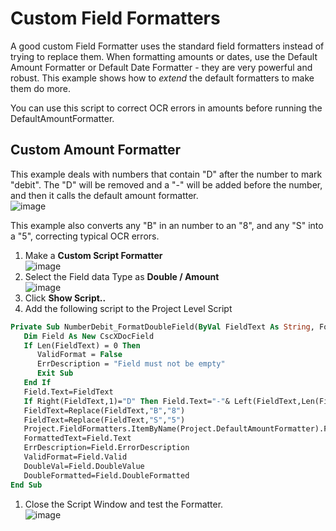 # Custom Field Formatters
A good custom Field Formatter uses the standard field formatters instead of trying to replace them. When formatting amounts or dates, use the Default Amount Formatter or Default Date Formatter  - they are very powerful and robust. This example shows how to *extend* the default formatters to make them do more. 

You can use this script to correct OCR errors in amounts before running the DefaultAmountFormatter. 

## Custom Amount Formatter
This example deals with numbers that contain "D" after the number to mark "debit". The "D" will be removed and a "-" will be added before the number, and then it calls the default amount formatter.  
![image](https://user-images.githubusercontent.com/47416964/87158143-8ee2ed00-c2bf-11ea-977b-9974abd9729b.png)

This example also converts any "B" in an number to an "8", and any "S" into a "5", correcting typical OCR errors.

1. Make a **Custom Script Formatter**  
![image](https://user-images.githubusercontent.com/47416964/87157009-dff1e180-c2bd-11ea-9837-e68d7fa39285.png)
1. Select the Field data Type as **Double / Amount**    
![image](https://user-images.githubusercontent.com/47416964/87157793-10864b00-c2bf-11ea-8a64-6e309620b127.png)
1. Click **Show Script..**
1. Add the following script to the Project Level Script
```vb
Private Sub NumberDebit_FormatDoubleField(ByVal FieldText As String, FormattedText As String, ErrDescription As String, ValidFormat As Boolean, ByRef DoubleVal As Double, ByRef DoubleFormatted As Boolean)
   Dim Field As New CscXDocField
   If Len(FieldText) = 0 Then
      ValidFormat = False
      ErrDescription = "Field must not be empty"
      Exit Sub
   End If
   Field.Text=FieldText
   If Right(FieldText,1)="D" Then Field.Text="-"& Left(FieldText,Len(FieldText)-1) ' Replace final "D" with initial "-"
   FieldText=Replace(FieldText,"B","8")
   FieldText=Replace(FieldText,"S","5")
   Project.FieldFormatters.ItemByName(Project.DefaultAmountFormatter).FormatField(Field)
   FormattedText=Field.Text
   ErrDescription=Field.ErrorDescription
   ValidFormat=Field.Valid
   DoubleVal=Field.DoubleValue
   DoubleFormatted=Field.DoubleFormatted
End Sub
```
1. Close the Script Window and test the Formatter.  
![image](https://user-images.githubusercontent.com/47416964/87158143-8ee2ed00-c2bf-11ea-977b-9974abd9729b.png)
